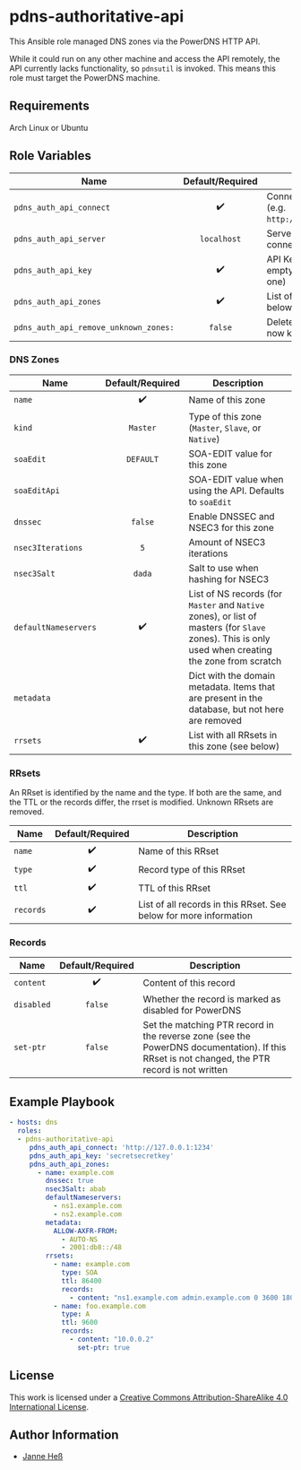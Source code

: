 # pdns-authoritative-api

This Ansible role managed DNS zones via the PowerDNS HTTP API.

While it could run on any other machine and access the API remotely, the API currently lacks functionality, so `pdnsutil` is invoked.
This means this role must target the PowerDNS machine.

## Requirements

Arch Linux or Ubuntu

## Role Variables

| Name                                  | Default/Required   | Description                                         |
|---------------------------------------|:------------------:|-----------------------------------------------------|
| `pdns_auth_api_connect`               | :heavy_check_mark: | Connect to this URL (e.g. `http://127.0.0.1:1234`)  |
| `pdns_auth_api_server`                | `localhost`        | Server instance to connect to                       |
| `pdns_auth_api_key`                   | :heavy_check_mark: | API Key to use (may be empty if you don't have one) |
| `pdns_auth_api_zones`                 | :heavy_check_mark: | List of DNS zones (see below)                       |
| `pdns_auth_api_remove_unknown_zones:` | `false`            | Delete zones that are now known to this role        |

### DNS Zones

| Name                 | Default/Required   | Description                                                                                                                                         |
|----------------------|:------------------:|-----------------------------------------------------------------------------------------------------------------------------------------------------|
| `name`               | :heavy_check_mark: | Name of this zone                                                                                                                                   |
| `kind`               | `Master`           | Type of this zone (`Master`, `Slave`, or `Native`)                                                                                                  |
| `soaEdit`            | `DEFAULT`          | SOA-EDIT value for this zone                                                                                                                        |
| `soaEditApi`         |                    | SOA-EDIT value when using the API. Defaults to `soaEdit`                                                                                            |
| `dnssec`             | `false`            | Enable DNSSEC and NSEC3 for this zone                                                                                                               |
| `nsec3Iterations`    | `5`                | Amount of NSEC3 iterations                                                                                                                          |
| `nsec3Salt`          | `dada`             | Salt to use when hashing for NSEC3                                                                                                                  |
| `defaultNameservers` | :heavy_check_mark: | List of NS records (for `Master` and `Native` zones), or list of masters (for `Slave` zones). This is only used when creating the zone from scratch |
| `metadata`           |                    | Dict with the domain metadata. Items that are present in the database, but not here are removed                                                     |
| `rrsets`             | :heavy_check_mark: | List with all RRsets in this zone (see below)                                                                                                       |

### RRsets

An RRset is identified by the name and the type.
If both are the same, and the TTL or the records differ, the rrset is modified.
Unknown RRsets are removed.

| Name      | Default/Required   | Description                                                       |
|-----------|:------------------:|-------------------------------------------------------------------|
| `name`    | :heavy_check_mark: | Name of this RRset                                                |
| `type`    | :heavy_check_mark: | Record type of this RRset                                         |
| `ttl`     | :heavy_check_mark: | TTL of this RRset                                                 |
| `records` | :heavy_check_mark: | List of all records in this RRset. See below for more information |

### Records

| Name       | Default/Required   | Description                                                                                                                                   |
|------------|:------------------:|-----------------------------------------------------------------------------------------------------------------------------------------------|
| `content`  | :heavy_check_mark: | Content of this record                                                                                                                        |
| `disabled` | `false`            | Whether the record is marked as disabled for PowerDNS                                                                                         |
| `set-ptr`  | `false`            | Set the matching PTR record in the reverse zone (see the PowerDNS documentation). If this RRset is not changed, the PTR record is not written |


## Example Playbook

```yml
- hosts: dns
  roles:
  - pdns-authoritative-api
     pdns_auth_api_connect: 'http://127.0.0.1:1234'
     pdns_auth_api_key: 'secretsecretkey'
     pdns_auth_api_zones:
       - name: example.com
         dnssec: true
         nsec3Salt: abab
         defaultNameservers:
           - ns1.example.com
           - ns2.example.com
         metadata:
           ALLOW-AXFR-FROM:
             - AUTO-NS
             - 2001:db8::/48
         rrsets:
           - name: example.com
             type: SOA
             ttl: 86400
             records:
               - content: "ns1.example.com admin.example.com 0 3600 1800 604800 600"
           - name: foo.example.com
             type: A
             ttl: 9600
             records:
               - content: "10.0.0.2"
                 set-ptr: true
```

## License

This work is licensed under a [Creative Commons Attribution-ShareAlike 4.0 International License](http://creativecommons.org/licenses/by-sa/4.0/).

## Author Information

- [Janne Heß](https://github.com/dasJ)
